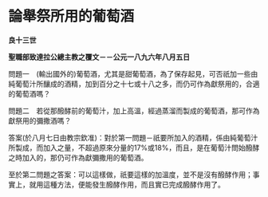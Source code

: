# 論舉祭所用的葡萄酒


**良十三世**

**聖職部致達拉公總主教之覆文－－公元一八九六年八月五日**





問題一　(輸出國外的)葡萄酒，尤其是甜葡萄酒，為了保存起見，可否祇加一些由純葡萄汁所釀成的酒精，加到百分之十七或十八之多，而仍可作為獻祭用的，合適的葡萄酒嗎？

問題二　若從那醱酵前的葡萄汁，加上高溫，經過蒸溜而製成的葡萄酒，那可作為獻祭用的彌撒酒嗎？

答案(於八月七日由教宗欽准)：對於第一問題－祇要所加入的酒精，係由純葡萄汁所製成，而加入之量，不超過原來分量的17%或18%，而且，是在葡萄汁問始醱酵之時加入的，那仍可作為獻彌撒用的葡萄酒。

至於第二問題之答案：可以這樣做，祇要這樣的加溫度，並不是沒有醱酵作用；事實上，就用這種方法，便能發生醱酵作用，而且實已完成醱酵作用了。

